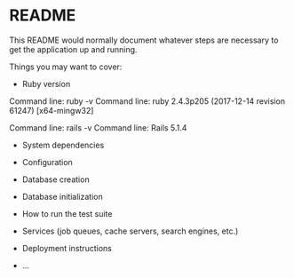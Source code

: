 # README

This README would normally document whatever steps are necessary to get the
application up and running.

Things you may want to cover:

* Ruby version

Command line: ruby -v
Command line: ruby 2.4.3p205 (2017-12-14 revision 61247) [x64-mingw32]

Command line: rails -v
Command line: Rails 5.1.4

* System dependencies

* Configuration

* Database creation

* Database initialization

* How to run the test suite

* Services (job queues, cache servers, search engines, etc.)

* Deployment instructions

* ...
